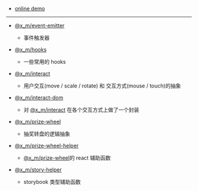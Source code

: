 - [online demo](https://tytcn.cn)
---
- [@x_m/event-emitter](./%40x_m/event-emitter/README.md)
  - 事件触发器

- [@x_m/hooks](./%40x_m/hooks/README.md)
  - 一些常用的 hooks

- [@x_m/interact](./%40x_m/interact/README.md)
  - 用户交互(move / scale / rotate) 和 交互方式(mouse / touch)的抽象

- [@x_m/interact-dom](./%40x_m/interact-dom/README.md)
  - 对 [@x_m/interact](./%40x_m/interact/README.md) 在各个交互方式上做了一个封装

- [@x_m/prize-wheel](./%40x_m/prize-wheel/README.md)
  - 抽奖转盘的逻辑抽象

- [@x_m/prize-wheel-helper](./%40x_m/prize-wheel-helper/README.md)
  - [@x_m/prize-wheel](./%40x_m/prize-wheel/README.md)的 react 辅助函数

- [@x_m/story-helper](./%40x_m/story-helper/README.md)
  - storybook 类型辅助函数
